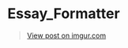 # Essay_Formatter

<blockquote class="imgur-embed-pub" lang="en" data-id="kqb2SOC"><a href="https://imgur.com/kqb2SOC">View post on imgur.com</a></blockquote><script async src="//s.imgur.com/min/embed.js" charset="utf-8"></script>
